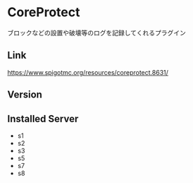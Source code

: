 # CoreProtect
ブロックなどの設置や破壊等のログを記録してくれるプラグイン

## Link
https://www.spigotmc.org/resources/coreprotect.8631/

## Version

## Installed Server
- s1
- s2
- s3
- s5
- s7
- s8
